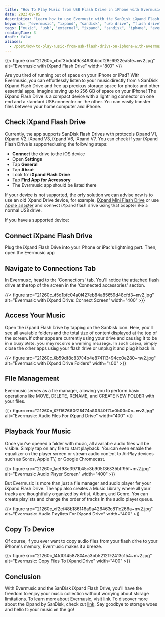 ```yaml
---
title: "How To Play Music from USB Flash Drive on iPhone with Evermusic and iXpand by SanDisk"
date: 2023-09-05
description: "Learn how to use Evermusic with the SanDisk iXpand Flash Drive to play music directly from USB storage on your iPhone or iPad."
keywords: ["evermusic", "ixpand", "sandisk", "usb drive", "flash drive", "external music", "iphone music player", "file manager", "lightning storage", "play music from usb", "iphone file access"]
tags: ["music", "usb", "external", "ixpand", "sandisk", "iphone", "evermusic"]
readingTime: 3
draft: false
aliases:
  - /post/how-to-play-music-from-usb-flash-drive-on-iphone-with-evermusic-and-ixpand/
---
```


{{< figure src="21260c_cbcf3bdd49c8493bbccf28e6922ea5fe~mv2.jpg" alt="Evermusic with iXpand Flash Drive" width="800" >}}

Are you tired of running out of space on your iPhone or iPad? With Evermusic, you can effortlessly listen to your music directly from a SanDisk iXpand Flash Drive and free up precious storage space for photos and other essential apps. Imagine saving up to 256 GB of space on your iPhone! The iXpand Flash Drive is a compact device with a lightning connector on one end and a standard USB connector on the other. You can easily transfer files between your home computer and iPhone.

## Check iXpand Flash Drive

Currently, the app supports SanDisk Flash Drives with protocols iXpand V1, iXpand V2, iXpand V3, iXpand V6, iXpand V7. You can check if your iXpand Flash Drive is supported using the following steps:

- **Connect** the drive to the iOS device  
- Open **Settings**  
- Tap **General**  
- Tap **About**  
- Look for **iXpand Flash Drive**  
- Tap **Find App for Accessory**  
- The Evermusic app should be listed there

If your device is not supported, the only solution we can advise now is to use an old iXpand Drive device, for example, [iXpand Mini Flash Drive](https://www.google.com/search?q=sandisk+ixpand+mini+usb+3.0) or use [Apple adapter](https://www.apple.com/shop/product/MK0W2AM/A/lightning-to-usb-3-camera-adapter) and connect iXpand flash drive using that adapter like a normal USB drive.

If you have a supported device:

## Connect iXpand Flash Drive
Plug the iXpand Flash Drive into your iPhone or iPad's lightning port. Then, open the Evermusic app.

## Navigate to Connections Tab
In Evermusic, head to the 'Connections' tab. You'll notice the attached flash drive at the top of the screen in the 'Connected accessories' section.

{{< figure src="21260c_d5d1bfc04a0f427eb84a85659d48cfd3~mv2.jpg" alt="Evermusic with iXpand Drive: Connect Screen" width="400" >}}

## Access Your Music
Open the iXpand Flash Drive by tapping on the SanDisk icon. Here, you'll see all available folders and the total size of content displayed at the top of the screen. If other apps are currently using your drive and causing it to be in a busy state, you may receive a warning message. In such cases, simply close the other apps using your flash drive or unplug it and plug it back in.

{{< figure src="21260c_6b59df8c83704b4e874113494cc0e280~mv2.jpg" alt="Evermusic with iXpand Drive Folders" width="400" >}}

## File Management
Evermusic serves as a file manager, allowing you to perform basic operations like MOVE, DELETE, RENAME, and CREATE NEW FOLDER with your files.

{{< figure src="21260c_67f167660f25474a89840f74c0b99e0c~mv2.jpg" alt="Evermusic: Audio Files For iXpand Drive" width="400" >}}

## Playback Your Music
Once you've opened a folder with music, all available audio files will be visible. Simply tap on any file to start playback. You can even enable the equalizer on the player screen or stream audio content to AirPlay devices such as Sonos, Apple TV, or Google Chromecast.

{{< figure src="21260c_1aef98e3971b45c3b905f36335bff95f~mv2.jpg" alt="Evermusic Audio Player Screen" width="400" >}}

But Evermusic is more than just a file manager and audio player for your iXpand Flash Drive. The app also creates a Music Library where all your tracks are thoughtfully organized by Artist, Album, and Genre. You can create playlists and change the order of tracks in the audio player queue.

{{< figure src="21260c_ef2ef48b186146a9a426463c811c266a~mv2.jpg" alt="Evermusic: Audio Playlists For iXpand Drive" width="400" >}}

## Copy To Device
Of course, if you ever want to copy audio files from your flash drive to your iPhone's memory, Evermusic makes it a breeze.

{{< figure src="21260c_14fd014587804ea3bb5212192413c154~mv2.jpg" alt="Evermusic: Copy Files To iXpand Drive" width="400" >}}

## Conclusion
With Evermusic and the SanDisk iXpand Flash Drive, you'll have the freedom to enjoy your music collection without worrying about storage limitations. To learn more about Evermusic, visit [link](/docs/guide/evermusic/). To discover more about the iXpand by SanDisk, check out [link](http://www.ixpand.com). Say goodbye to storage woes and hello to your music on the go!